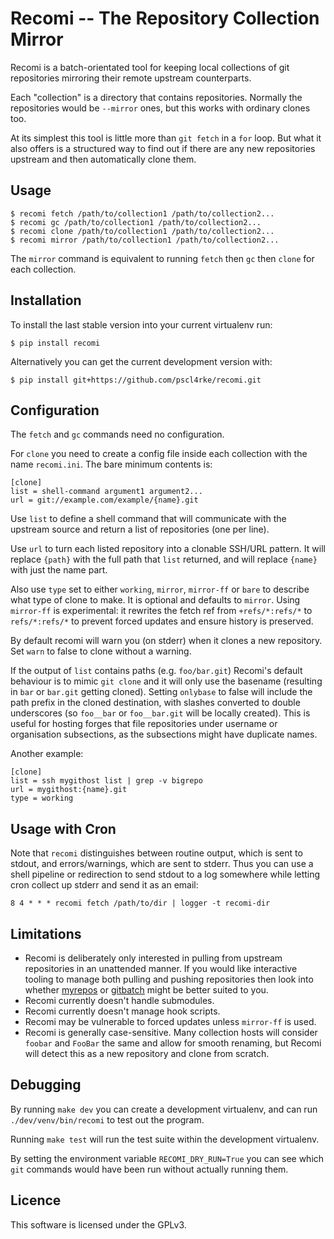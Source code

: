 
# Recomi -- The Repository Collection Mirror

Recomi is a
batch-orientated tool for keeping local collections of git repositories
mirroring their remote upstream counterparts.

Each "collection" is a directory that contains repositories.
Normally the repositories would be `--mirror` ones,
but this works with ordinary clones too.

At its simplest this tool is little more than `git fetch` in a `for` loop.
But what it also offers is a structured way to find out if there are any
new repositories upstream and then automatically clone them.

## Usage

    $ recomi fetch /path/to/collection1 /path/to/collection2...
    $ recomi gc /path/to/collection1 /path/to/collection2...
    $ recomi clone /path/to/collection1 /path/to/collection2...
    $ recomi mirror /path/to/collection1 /path/to/collection2...

The `mirror` command is equivalent to running `fetch` then `gc` then
`clone` for each collection.

## Installation

To install the last stable version into your current virtualenv run:

    $ pip install recomi

Alternatively you can get the current development version with:

    $ pip install git+https://github.com/pscl4rke/recomi.git

## Configuration

The `fetch` and `gc` commands need no configuration.

For `clone` you need to create a config file inside each collection
with the name `recomi.ini`.
The bare minimum contents is:

    [clone]
    list = shell-command argument1 argument2...
    url = git://example.com/example/{name}.git

Use `list` to define a shell command that will communicate with the upstream
source and return a list of repositories (one per line).

Use `url` to turn each listed repository into a clonable SSH/URL pattern.
It will replace `{path}` with the full path that `list` returned,
and will replace `{name}` with just the name part.

Also use `type` set to either `working`, `mirror`, `mirror-ff` or `bare` to describe
what type of clone to make.
It is optional and defaults to `mirror`.
Using `mirror-ff` is experimental: it rewrites the fetch ref from `+refs/*:refs/*`
to `refs/*:refs/*` to prevent forced updates and ensure history is preserved.

By default recomi will warn you (on stderr) when it clones a new repository.
Set `warn` to false to clone without a warning.

If the output of `list` contains paths
(e.g. `foo/bar.git`)
Recomi's default behaviour is to mimic `git clone`
and it will only use the basename
(resulting in `bar` or `bar.git` getting cloned).
Setting `onlybase` to false will include the path prefix
in the cloned destination,
with slashes converted to double underscores
(so `foo__bar` or `foo__bar.git` will be locally created).
This is useful for hosting forges that file repositories
under username or organisation subsections,
as the subsections might have duplicate names.

Another example:

    [clone]
    list = ssh mygithost list | grep -v bigrepo
    url = mygithost:{name}.git
    type = working

## Usage with Cron

Note that `recomi` distinguishes between routine output,
which is sent to stdout,
and errors/warnings,
which are sent to stderr.
Thus you can use a shell pipeline or redirection to send stdout to
a log somewhere while letting cron collect up stderr and send it as
an email:

    8 4 * * * recomi fetch /path/to/dir | logger -t recomi-dir

## Limitations

* Recomi is deliberately only interested in pulling from upstream repositories
in an unattended manner.
If you would like interactive tooling to manage both pulling and pushing repositories
then look into whether
[myrepos](https://myrepos.branchable.com/)
or [gitbatch](https://github.com/isacikgoz/gitbatch)
might be better suited to you.
* Recomi currently doesn't handle submodules.
* Recomi currently doesn't manage hook scripts.
* Recomi may be vulnerable to forced updates unless `mirror-ff` is used.
* Recomi is generally case-sensitive.
Many collection hosts will consider `foobar` and `FooBar` the same
and allow for smooth renaming,
but Recomi will detect this as a new repository and clone from scratch.

## Debugging

By running `make dev` you can create a development virtualenv,
and can run `./dev/venv/bin/recomi` to test out the program.

Running `make test` will run the test suite within the development
virtualenv.

By setting the environment variable `RECOMI_DRY_RUN=True` you can see which
`git` commands would have been run without actually running them.

## Licence

This software is licensed under the GPLv3.

